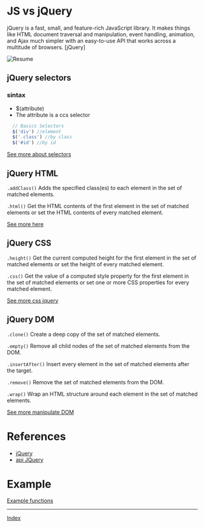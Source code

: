# JS vs jQuery
jQuery is a fast, small, and feature-rich JavaScript library. It makes things like HTML document traversal and manipulation, event handling, animation, and Ajax much simpler with an easy-to-use API that works across a multitude of browsers.
[jQuery]

![Resume](https://blog.templatetoaster.com/wp-content/uploads/2018/02/jQuery-Quick-API-reference.jpg)


## jQuery selectors
### sintax
* $(attribute)
* The attribute is a ccs selector

```javascript
  // Basics Selectors
  $('div') //element
  $('.class') //by class
  $('#id') //by id
```
[See more about selectors](https://api.jquery.com/category/selectors)
## jQuery HTML
`.addClass()` Adds the specified class(es) to each element in the set of matched elements.

`.html()` Get the HTML contents of the first element in the set of matched elements or set the HTML contents of every matched element.

[See more here](https://api.jquery.com/category/attributes/)
## jQuery CSS
`.height()` Get the current computed height for the first element in the set of matched elements or set the height of every matched element.

`.css()` Get the value of a computed style property for the first element in the set of matched elements or set one or more CSS properties for every matched element.

[See more css jquery](https://api.jquery.com/category/css/)

## jQuery DOM

`.clone()` Create a deep copy of the set of matched elements.

`.empty()` Remove all child nodes of the set of matched elements from the DOM.

`.insertAfter()` Insert every element in the set of matched elements after the target.

`.remove()` Remove the set of matched elements from the DOM.

`.wrap()` Wrap an HTML structure around each element in the set of matched elements.

[See more manipulate DOM](https://api.jquery.com/category/manipulation/)

# References

* [jQuery](https://jquery.com/)
* [api JQuery](https://api.jquery.com/)

# Example
[Example functions](../examples/jQueryExm.html)

***

[Index](../index.md)
